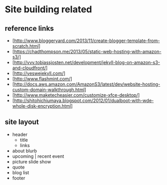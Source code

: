 Site building related
=====================

reference links
---------------
* [http://www.bloggeryard.com/2013/11/create-blogger-template-from-scratch.html]
* [https://chadthompson.me/2013/05/static-web-hosting-with-amazon-s3/]
* [http://vvv.tobiassjosten.net/development/jekyll-blog-on-amazon-s3-and-cloudfront/]
* [http://yeswejekyll.com/]
* [http://www.flashmint.com/]
* [http://docs.aws.amazon.com/AmazonS3/latest/dev/website-hosting-custom-domain-walkthrough.html]
* [http://www.maketecheasier.com/customize-xfce-desktop/]
* [http://shitohichiumaya.blogspot.com/2012/01/dualboot-with-wde-whole-disk-encryption.html]

site layout 
-----------
* header
   * title
   * links
* about blurb
* upcoming | recent event
* picture slide show
* quote
* blog list
* footer

